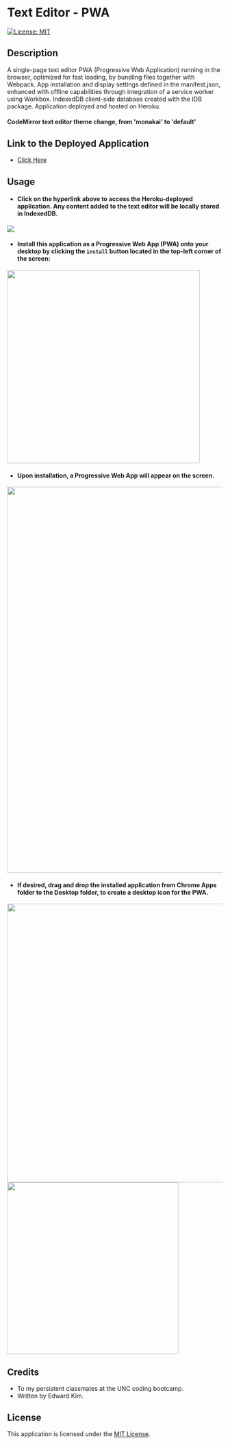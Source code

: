 # Text Editor - PWA
[![License: MIT](https://img.shields.io/badge/License-MIT-yellow.svg)](https://opensource.org/licenses/MIT)

## Description
A single-page text editor PWA (Progressive Web Application) running in the browser, optimized for fast loading, by bundling files together with Webpack. App installation and display settings defined in the manifest.json, enhanced with offline capabilities through integration of a service worker using Workbox. IndexedDB client-side database created with the IDB package. Application deployed and hosted on Heroku.
#### CodeMirror text editor theme change, from 'monakai' to 'default'
 
## Link to the Deployed Application
* [Click Here](https://eddyk15501-text-editor-pwa-5351c1a7bdca.herokuapp.com/)

## Usage
* #### Click on the hyperlink above to access the Heroku-deployed application. Any content added to the text editor will be locally stored in IndexedDB.

<img src="https://user-images.githubusercontent.com/88423414/274439993-274f1f45-ab61-44dc-9a7f-bbc9b6c346d6.png" />

* #### Install this application as a Progressive Web App (PWA) onto your desktop by clicking the `install` button located in the top-left corner of the screen:

<img width="450px" src="https://user-images.githubusercontent.com/88423414/274441354-ca6e5e92-6c22-4e37-a65d-339e07be3abd.png" />

* #### Upon installation, a Progressive Web App will appear on the screen.

<img width="900px" src="https://user-images.githubusercontent.com/88423414/274442948-09e13ee9-695e-4822-88e6-0a60f2c8771a.png" />

* #### If desired, drag and drop the installed application from Chrome Apps folder to the Desktop folder, to create a desktop icon for the PWA.

<img width="650px" src="https://user-images.githubusercontent.com/88423414/274442411-154d9b2e-b051-43f4-81af-b142b8bd4372.png" />

<img width="400px" src="https://user-images.githubusercontent.com/88423414/274442422-bbe36193-8296-48d6-9715-b0e105574946.png" />

## Credits
* To my persistent classmates at the UNC coding bootcamp.
* Written by Edward Kim.

## License
This application is licensed under the [MIT License](./LICENSE).
